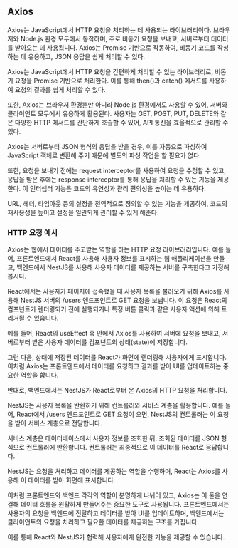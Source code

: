 ## Axios
Axios는 JavaScript에서 HTTP 요청을 처리하는 데 사용되는 라이브러리이다. 브라우저와 Node.js 환경 모두에서 동작하며, 주로 비동기 요청을 보내고, 서버로부터 데이터를 받아오는 데 사용됩니다. Axios는 Promise 기반으로 작동하여, 비동기 코드를 작성하는 데 유용하고, JSON 응답을 쉽게 처리할 수 있다.

Axios는 JavaScript에서 HTTP 요청을 간편하게 처리할 수 있는 라이브러리로, 비동기 요청을 Promise 기반으로 처리한다. 이를 통해 then()과 catch() 메서드를 사용하여 요청의 결과를 쉽게 처리할 수 있다. 

또한, Axios는 브라우저 환경뿐만 아니라 Node.js 환경에서도 사용할 수 있어, 서버와 클라이언트 모두에서 유용하게 활용된다. 사용자는 GET, POST, PUT, DELETE와 같은 다양한 HTTP 메서드를 간단하게 호출할 수 있어, API 통신을 효율적으로 관리할 수 있다.

Axios는 서버로부터 JSON 형식의 응답을 받을 경우, 이를 자동으로 파싱하여 JavaScript 객체로 변환해 주기 때문에 별도의 파싱 작업을 할 필요가 없다. 

또한, 요청을 보내기 전에는 request interceptor를 사용하여 요청을 수정할 수 있고, 응답을 받은 후에는 response interceptor를 통해 응답을 처리할 수 있는 기능을 제공한다. 이 인터셉터 기능은 코드의 유연성과 관리 편의성을 높이는 데 유용하다.

URL, 헤더, 타임아웃 등의 설정을 전역적으로 정의할 수 있는 기능을 제공하여, 코드의 재사용성을 높이고 설정을 일관되게 관리할 수 있게 해준다.

### HTTP 요청 예시

Axios는 웹에서 데이터를 주고받는 역할을 하는 HTTP 요청 라이브러리입니다. 예를 들어, 프론트엔드에서 React를 사용해 사용자 정보를 표시하는 웹 애플리케이션을 만들고, 백엔드에서 NestJS를 사용해 사용자 데이터를 제공하는 서버를 구축한다고 가정해봅시다.

React에서는 사용자가 페이지에 접속했을 때 사용자 목록을 불러오기 위해 Axios를 사용해 NestJS 서버의 /users 엔드포인트로 GET 요청을 보냅니다. 이 요청은 React의 컴포넌트가 렌더링되기 전에 실행되거나 특정 버튼 클릭과 같은 사용자 액션에 의해 트리거될 수 있습니다. 

예를 들어, React의 useEffect 훅 안에서 Axios를 사용하여 서버에 요청을 보내고, 서버로부터 받은 사용자 데이터를 컴포넌트의 상태(state)에 저장합니다. 

그런 다음, 상태에 저장된 데이터를 React가 화면에 렌더링해 사용자에게 표시합니다. 이처럼 Axios는 프론트엔드에서 데이터를 요청하고 결과를 받아 UI를 업데이트하는 중요한 역할을 합니다.

반대로, 백엔드에서는 NestJS가 React로부터 온 Axios의 HTTP 요청을 처리합니다. 

NestJS는 사용자 목록을 반환하기 위해 컨트롤러와 서비스 계층을 활용합니다. 예를 들어, React에서 /users 엔드포인트로 GET 요청이 오면, NestJS의 컨트롤러는 이 요청을 받아 서비스 계층으로 전달합니다. 

서비스 계층은 데이터베이스에서 사용자 정보를 조회한 뒤, 조회된 데이터를 JSON 형식으로 컨트롤러에 반환합니다. 컨트롤러는 최종적으로 이 데이터를 React로 응답합니다.

 NestJS는 요청을 처리하고 데이터를 제공하는 역할을 수행하며, React는 Axios를 사용해 이 데이터를 받아 화면에 표시합니다.

이처럼 프론트엔드와 백엔드 각각의 역할이 분명하게 나뉘어 있고, Axios는 이 둘을 연결해 데이터 흐름을 원활하게 만들어주는 중요한 도구로 사용됩니다. 프론트엔드에서는 사용자의 요청을 백엔드에 전달하고 데이터를 받아 UI를 업데이트하며, 백엔드에서는 클라이언트의 요청을 처리하고 필요한 데이터를 제공하는 구조를 가집니다. 

이를 통해 React와 NestJS가 협력해 사용자에게 완전한 기능을 제공할 수 있습니다.